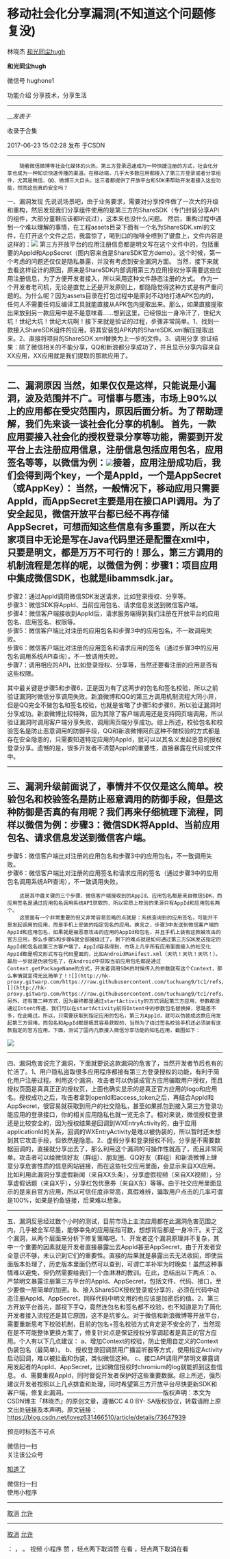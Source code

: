 #  移动社会化分享漏洞(不知道这个问题修复没)

林晓杰  [ 和光同尘hugh ](javascript:void\(0\);)

**和光同尘hugh** ![]()

微信号 hughone1

功能介绍 分享技术，分享生活

____

___发表于_

收录于合集

 2017-06-23 15:02:28 发布 于CSDN

* * *

        随着微信微博等社会化媒体的火热，第三方登录迅速成为一种快捷注册的方式，社会化分享也成为一种知识快速传播的渠道。在移动端，几乎大多数应用都接入了第三方登录或者分享组件，尤其是微信、QQ、微博三大巨头。这三者都提供了开放平台和SDK来帮助开发者接入这些功能，然而这些真的安全吗？

一、漏洞发现
先说说场景吧，由于业务要求，需要对分享控件做了一次大的升级和重构，然后发现我们分享组件使用的是第三方的ShareSDK（专门封装分享API的组件，大部分童鞋应该都听说过），这本来也没什么问题。
然后，重构过程中遇到一个难以理解的事情，在工程assets目录下面有一个名为ShareSDK.xml的文件，在打开这个文件之后，我震惊了，喝到口的咖啡全喷到了键盘上，文件内容是这样的：![](http://hk-proxy.gitwarp.com/https://raw.githubusercontent.com/tuchuang9/tc1/refs/heads/main/public/20230617223909.png)
第三方开放平台的应用注册信息都是明文写在这个文件中的，包括重要的AppId和AppSecret（图内容来自是ShareSDK官方demo）。这个时候，第一个考虑的问题还仅仅是隐私暴露，并没有考虑到安全漏洞方面。
当然，接下来就去看这样设计的原因，原来是ShareSDK内部调用第三方应用授权分享需要这些应用注册信息，为了方便开发者接入，所以采用这种文件静态注册的方式。
作为一个开发者老司机，无论是直觉上还是开发原则上，都隐隐觉得这种方式是有严重问题的。为什么呢？因为assets目录在打包过程中是原封不动地打进APK包内的，任何人不需要任何反编译工具就能直接从APK包内提取出来。那么，如果直接提取出来放到另一款应用中是不是意味着……想到这里，已经惊出一身冷汗了，世纪大坑！世纪大坑！世纪大坑啊！接下来就是验证的过程，步骤非常简单。1、找到一款接入ShareSDK组件的应用，将其安装包APK内的ShareSDK.xml解压提取出来。2、直接将项目的ShareSDK.xml替换为上一步的文件。3、调用分享
验证结果：除了微信相关的不能分享，QQ和新浪都分享成功了，并且显示分享内容来自XX应用，XX应用就是我们提取的那款应用了。

* * *

  
二、漏洞原因
当然，如果仅仅是这样，只能说是小漏洞，波及范围并不广。可惜事与愿违，市场上90%以上的应用都在受灾范围内，原因后面分析。为了帮助理解，我们先来谈一谈社会化分享的机制。
首先，一款应用要接入社会化的授权登录分享等功能，需要到开发平台上去注册应用信息，注册信息包括应用包名，应用签名等等，以微信为例：![](http://hk-proxy.gitwarp.com/https://raw.githubusercontent.com/tuchuang9/tc1/refs/heads/main/public/20230617224005.png)接着，应用注册成功后，我们会得到两个key，一个是AppId，一个是AppSecret（或AppKey）：![]()
当然，一般情况下，移动应用只需要AppId，而AppSecret主要是用在接口API调用。为了安全起见，微信开放平台都已经不再存储AppSecret，可想而知这些信息有多重要，所以在大家项目中无论是写在Java代码里还是配置在xml中，只要是明文，都是万万不可行的！那么，第三方调用的机制流程是怎样的呢，以微信为例：步骤1：项目应用中集成微信SDK，也就是libammsdk.jar。  
---  
步骤2：通过AppId调用微信SDK发送请求，比如登录授权、分享等。  
步骤3：微信SDK将AppId、当前应用包名、请求信息发送到微信客户端。  
步骤4：微信客户端接收到AppId后，请求服务端得到我们注册在开放平台的应用包名、应用签名、权限等。  
步骤5：微信客户端比对注册的应用包名和步骤3中的应用包名，不一致调用失败。  
步骤6：微信客户端比对注册的应用签名和请求应用的签名（通过步骤3中的应用包名调用系统API查询），不一致调用失败。  
步骤7：调用相应的API，比如登录授权、分享等，当然还要看注册的应用是否有这些权限。  
  
其中最关键是步骤5和步骤6，正是因为有了这两步的包名和签名校验，所以之前验证漏洞时微信分享调用失败。新浪微博和QQ的第三方调用机制流程大同小异，但是QQ完全不做包名和签名校验，也就是省略了步骤5和步骤6，所以验证漏洞时分享成功。新浪微博比较特殊，因为其除了客户端调用还是支持网页端调用，所以验证漏洞时调用客户端分享失败，调用网页端分享成功。综上所述，校验包名和校验签名是防止恶意调用的防御手段，QQ和新浪微博网页这种不做校验的方式都是存在安全隐患的，只需要知道特定应用的AppId，就可以以其名义发起恶意的授权登录分享。遗憾的是，很多开发者不清楚AppId的重要性，直接暴露在代码或文件中。

* * *

  
三、漏洞升级前面说了，事情并不仅仅是这么简单。校验包名和校验签名是防止恶意调用的防御手段，但是这种防御是否真的有用呢？我们再来仔细梳理下流程，同样以微信为例：步骤3：微信SDK将AppId、当前应用包名、请求信息发送到微信客户端。  
---  
步骤5：微信客户端比对注册的应用包名和步骤3中的应用包名，不一致调用失败。  
步骤6：微信客户端比对注册的应用签名和请求应用的签名（通过步骤3中的应用包名调用系统API查询），不一致调用失败。  
  
        这是其中最关键的三个步骤，微信客户端接收到的AppId、应用包名都是来自微信SDK，而应用签名是通过应用包名调用系统API获取的，所以实质上校验的来源只有AppId和应用包名两个。  
        这里面有一个非常重要的但又非常容易忽略的点就是：系统查询到的应用签名，可能并不是发起调用的应用，而是手机上安装的指定包名的应用。换言之，步骤3中发送到微信客户端的AppId和应用包名，如果就是被恶意攻击的应用的AppId和包名，并且手机上装有这款被攻击的官方应用，那么步骤5和步骤6就全部被绕过了。剩下的难点就是如何通过第三方SDK发送指定的AppId和包名给第三方客户端了。AppId容易得到，市场上几乎所有应用里面接入的社交化AppId都是明文形式写在代码里面的，比如AndroidManifest.xml（天坑！天坑！天坑！）。最后一步就是伪装包名了，在Android中获取当前应用包名都是通过Context.getPackageName的方式，开发者调用SDK的时候传入的参数就有这个Context，那么事情就变得无比简单了！![](http://hk-proxy.gitwarp.com/https://raw.githubusercontent.com/tuchuang9/tc1/refs/heads/main/public/20230617224006.png)![](http://hk-proxy.gitwarp.com/https://raw.githubusercontent.com/tuchuang9/tc1/refs/heads/main/public/20230617224007.png)另外，还有第二种方式，因为最终都是通过startActivity的方式调起第三方应用，参数都是通过Intent传递，我们可以在startActivity前将Intent中的参数包名替换掉，思路差不多，在此略过。所以，只需要获取到指定应用的包名，第三方AppId，就可以伪装成这款应用发起第三方调用，而包名和AppId都是极其容易获取的，当然为了绕过签名校验手机还必须装有这款指定的官方应用。下面，测试了国内几款接入微信分享功能的知名应用，截图如下：

![](http://hk-proxy.gitwarp.com/https://raw.githubusercontent.com/tuchuang9/tc1/refs/heads/main/public/20230617224009.png)

* * *

四、漏洞危害说完了漏洞，下面就要说这款漏洞的危害了，当然开发者节后也有的忙活了。1、用户隐私盗取很多应用程序都接有第三方登录授权的功能，有利于简化用户注册过程。利用这个漏洞，攻击者可以伪装成官方应用骗取用户授权，而且授权页面是真真正正的授权页，上面也确实显示的是真正官方应用的logo和应用名。授权成功之后，攻击者拿到openId和access_token之后，再结合AppId和AppSecret，很容易就获取到用户的社交隐私，甚至如果抓包到接入第三方登录功能应用的登录接口，你的相关应用隐私也就一览无余了。相对来说，微信授权登录还是比较安全的，因为授权结果是回调到WXEntryActivity的，由于应用applicationId的关系，回调的WXEntryActivity是难以被伪装的，所以暂时还未想到其它攻击手段，但依然是隐患。2、虚假分享和登录授权不同，分享是不需要数据回调的，直接就分享出去了，那么利用这个漏洞的可操作性就高了，而且非常简单。攻击者可以给微信好友（群组）、朋友圈、QQ好友（群组）和新浪微博上肆意分享危害性质的信息网站链接，而在这些社交应用里面，会显示来自XX应用。比如利用此漏洞分享虚假新闻（来自XX头条），分享虚假视频（来自XX视频），分享虚假话题（来自X乎），分享红包优惠券（来自X东）等等。由于社交应用里面显示的是来自官方应用，所以可信任度非常高，真假难辨，骗取用户点击的几率可谓是100%，如果是钓鱼链接，后果难以想象。

* * *

  
五、漏洞反思经过数个小时的测试，目前市场上主流应用都在此漏洞危害范围之内，几乎被全军尽墨，能够幸免的应用屈指可数，想想背后都是一身冷汗。关于这个漏洞，从两个层面来分析下修复策略吧。1、开发者这个漏洞原理并不复杂，其中一个重要的因素就是开发者直接暴露出去AppId甚至AppSecret，由于开发者安全意识不够，未认识到它们的重要性。直接的后果就是暴露出去无法收回，即使后面版本处理了，历史版本里面仍然可以查到，可谓亡羊补牢为时晚矣！虽然这种事情难以避免，但仍然需要给我们一个血淋淋的教训。在此，总结出以下两点：a、严禁明文暴露注册第三方平台的AppId、AppSecret，包括文件、代码、接口，至少要做一层简单的加密。b、接入ShareSDK授权登录或分享的，必须在代码中动态注册AppId、AppSecret，同样代码中明文用的也应该是加密后的值。2、第三方开放平台首先，鄙视下手Q，竟然连包名和签名都不校验，也不知道是为了简化开发者接入流程还是其它原因，这不是坑爹么。对于微信和新浪微博等开放平台，需要重新思考下校验机制，目前的包名+签名校验方式肯定是不安全的了，当然现在是不可能整体更换方案了，修复针对点是保证授权分享调起者是真正的官方应用。个人有以下几点建议：
a、增加Context的校验，防止使用自定义的Context伪装包名（最简单）。
b、授权登录回调禁用广播监听器等方式，使用指定Activity启动回调，难以被拦截和伪装，类似微信这种。
c、接口API调用严禁明文暴露调用发起者的AppId、AppSecret，比如微信授权时chromium的log就能抓到这些信息。
d、需要重视AppId，同时督促开发者保护好这些重要数据。综上所述，强烈建议开发者按照以上几点排查和处理，同时希望第三方开放平台尽快更新SDK和客户端，修复此漏洞。————————————————版权声明：本文为CSDN博主「林晓杰」的原创文章，遵循CC
4.0 BY-
SA版权协议，转载请附上原文出处链接及本声明。原文链接：https://blog.csdn.net/lovez631466510/article/details/73647939

  

预览时标签不可点

微信扫一扫  
关注该公众号

[知道了](javascript:;)

微信扫一扫  
使用小程序

****

[取消](javascript:void\(0\);) [允许](javascript:void\(0\);)

****

[取消](javascript:void\(0\);) [允许](javascript:void\(0\);)

： ， 。   视频 小程序 赞 ，轻点两下取消赞 在看 ，轻点两下取消在看


